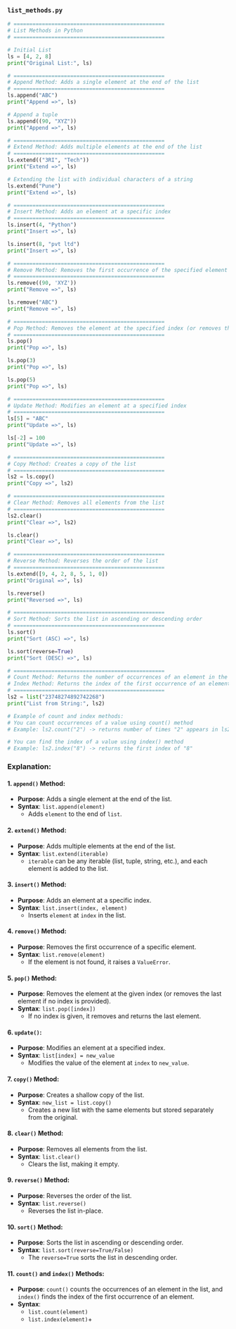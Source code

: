 ### `list_methods.py`

```python
# ================================================
# List Methods in Python
# ================================================

# Initial List
ls = [4, 2, 8]
print("Original List:", ls)

# ================================================
# Append Method: Adds a single element at the end of the list
# ================================================
ls.append("ABC")
print("Append =>", ls)

# Append a tuple
ls.append((90, "XYZ"))
print("Append =>", ls)

# ================================================
# Extend Method: Adds multiple elements at the end of the list
# ================================================
ls.extend(("3RI", "Tech"))
print("Extend =>", ls)

# Extending the list with individual characters of a string
ls.extend("Pune")
print("Extend =>", ls)

# ================================================
# Insert Method: Adds an element at a specific index
# ================================================
ls.insert(4, "Python")
print("Insert =>", ls)

ls.insert(8, "pvt ltd")
print("Insert =>", ls)

# ================================================
# Remove Method: Removes the first occurrence of the specified element
# ================================================
ls.remove((90, 'XYZ'))
print("Remove =>", ls)

ls.remove("ABC")
print("Remove =>", ls)

# ================================================
# Pop Method: Removes the element at the specified index (or removes the last element if index is not specified)
# ================================================
ls.pop()
print("Pop =>", ls)

ls.pop(3)
print("Pop =>", ls)

ls.pop(5)
print("Pop =>", ls)

# ================================================
# Update Method: Modifies an element at a specified index
# ================================================
ls[5] = "ABC"
print("Update =>", ls)

ls[-2] = 100
print("Update =>", ls)

# ================================================
# Copy Method: Creates a copy of the list
# ================================================
ls2 = ls.copy()
print("Copy =>", ls2)

# ================================================
# Clear Method: Removes all elements from the list
# ================================================
ls2.clear()
print("Clear =>", ls2)

ls.clear()
print("Clear =>", ls)

# ================================================
# Reverse Method: Reverses the order of the list
# ================================================
ls.extend([9, 4, 2, 8, 5, 1, 0])
print("Original =>", ls)

ls.reverse()
print("Reversed =>", ls)

# ================================================
# Sort Method: Sorts the list in ascending or descending order
# ================================================
ls.sort()
print("Sort (ASC) =>", ls)

ls.sort(reverse=True)
print("Sort (DESC) =>", ls)

# ================================================
# Count Method: Returns the number of occurrences of an element in the list
# Index Method: Returns the index of the first occurrence of an element
# ================================================
ls2 = list("23748274892742268")
print("List from String:", ls2)

# Example of count and index methods:
# You can count occurrences of a value using count() method
# Example: ls2.count("2") -> returns number of times "2" appears in ls2

# You can find the index of a value using index() method
# Example: ls2.index("8") -> returns the first index of "8"
```

### Explanation:

#### **1. `append()` Method**:
- **Purpose**: Adds a single element at the end of the list.
- **Syntax**: `list.append(element)`
  - Adds `element` to the end of `list`.
  
#### **2. `extend()` Method**:
- **Purpose**: Adds multiple elements at the end of the list.
- **Syntax**: `list.extend(iterable)`
  - `iterable` can be any iterable (list, tuple, string, etc.), and each element is added to the list.
  
#### **3. `insert()` Method**:
- **Purpose**: Adds an element at a specific index.
- **Syntax**: `list.insert(index, element)`
  - Inserts `element` at `index` in the list.

#### **4. `remove()` Method**:
- **Purpose**: Removes the first occurrence of a specific element.
- **Syntax**: `list.remove(element)`
  - If the element is not found, it raises a `ValueError`.

#### **5. `pop()` Method**:
- **Purpose**: Removes the element at the given index (or removes the last element if no index is provided).
- **Syntax**: `list.pop([index])`
  - If no index is given, it removes and returns the last element.

#### **6. `update()`**:
- **Purpose**: Modifies an element at a specified index.
- **Syntax**: `list[index] = new_value`
  - Modifies the value of the element at `index` to `new_value`.

#### **7. `copy()` Method**:
- **Purpose**: Creates a shallow copy of the list.
- **Syntax**: `new_list = list.copy()`
  - Creates a new list with the same elements but stored separately from the original.

#### **8. `clear()` Method**:
- **Purpose**: Removes all elements from the list.
- **Syntax**: `list.clear()`
  - Clears the list, making it empty.

#### **9. `reverse()` Method**:
- **Purpose**: Reverses the order of the list.
- **Syntax**: `list.reverse()`
  - Reverses the list in-place.

#### **10. `sort()` Method**:
- **Purpose**: Sorts the list in ascending or descending order.
- **Syntax**: `list.sort(reverse=True/False)`
  - The `reverse=True` sorts the list in descending order.

#### **11. `count()` and `index()` Methods**:
- **Purpose**: `count()` counts the occurrences of an element in the list, and `index()` finds the index of the first occurrence of an element.
- **Syntax**:
  - `list.count(element)`
  - `list.index(element)`+
